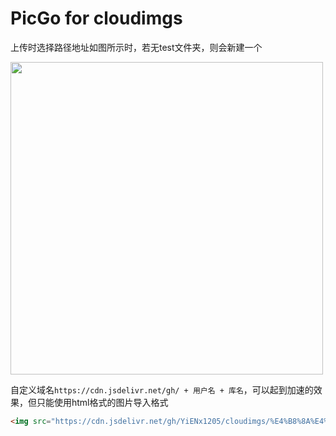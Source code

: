 # PicGo for cloudimgs
上传时选择路径地址如图所示时，若无test文件夹，则会新建一个



<img src="https://cdn.jsdelivr.net/gh/YiENx1205/cloudimgs/%E4%B8%8A%E4%BC%A0%E6%8C%87%E5%8D%97.png" width="500px">

自定义域名`https://cdn.jsdelivr.net/gh/ + 用户名 + 库名`，可以起到加速的效果，但只能使用html格式的图片导入格式

```html
<img src="https://cdn.jsdelivr.net/gh/YiENx1205/cloudimgs/%E4%B8%8A%E4%BC%A0%E6%8C%87%E5%8D%97.png" width="500px">
```

